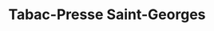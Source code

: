 ---
title: "Tabac-Presse Saint-Georges"
url: /nort-sur-erdre/tabac-presse-saint-georges/
shop: Tabak
---